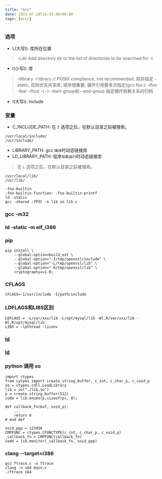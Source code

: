 ```yaml
---
title: "Gcc"
date: 2023-07-28T14:53:46+08:00
tags: [misc]
---
```



### 选项

- L(大写l): 库所在位置
> -Ldir
           Add directory dir to the list of directories to be searched for -l.
- l(小写l): 库
> -llibrary
> -l library  // POSIX compliance, not recommended.
> 除非指定 -static, 否则优先共享库;
> 顺序很重要;
> 循环引用要多次指定(gcc foo.c -lfoo -lbar -lfoo)
> -( -) -start-group和--end-group 指定循环依赖关系的归档

- I(大写i): include


### 变量
- C_INCLUDE_PATH: 在 `I` 选项之后，在默认目录之前被搜索。
```
/usr/local/include/
/usr/include/
```
- LIBRARY_PATH: gcc `编译`时动态链接库
- LD_LIBRARY_PATH: 程序`加载运行`时动态链接库
> 在 `L` 选项之后，在默认目录之前被搜索。
```
/usr/local/lib/
/usr/lib/
```

```
-fno-builtin
-fno-builtin-function: -fno-builtin-printf
ld -static
gcc -shared -fPIC -o lib.so lib.c
```

### gcc -m32
### ld -static -m elf_i386
### pip
```
pip install \
    --global-option=build_ext \
    --global-option="-I/tmp/openssl/include" \
    --global-option="-L/tmp/openssl/lib" \
    --global-option="-R/tmp/openssl/lib" \
    cryptography==1.0;
```

### CFLAGS
```
CFLAGS=-I/usr/include -I/path/include
```
### LDFLAGS和LIBS区别
```
LDFLAGS = -L/var/xxx/lib -L/opt/mysql/lib -Wl,R/var/xxx/lib -Wl,R/opt/mysql/lib
LIBS = -lpthread -liconv
```

### [ld](https://biscuitos.github.io/tags#Linker)
### [ld](https://github.com/iDalink/ld-linker-script)


### python 调用 so
```
import ctypes
from cytpes import create_string_buffer, c_int, c_char_p, c_void_p
so = ctypes.cdll.LoadLibrary
lib = so("./lib.so")
p = create_string_buffer(512)
code = lib.enums(p,sizeof(p), 0);

def callback_fn(buf, void_p):
    ...
    return 0
# end def

void_ppp = 123456
CMPFUNC = ctypes.CFUNCTYPE(c_int, c_char_p, c_void_p)
_callback_fn = CMPFUNC(callback_fn)
code = lib.monitor(_callback_fn, void_ppp)
```

### clang --target=i386
```
gcc ftrace.c -o ftrace
clang -o i64 main.c
./ftrace i64
```
